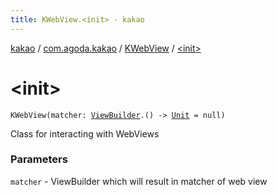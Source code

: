 ```yaml
---
title: KWebView.<init> - kakao
---
```


[kakao](../../index.html) / [com.agoda.kakao](../index.html) / [KWebView](index.html) / [&lt;init&gt;](.)

# &lt;init&gt;

`KWebView(matcher: `[`ViewBuilder`](../-view-builder/index.html)`.() -> `[`Unit`](https://kotlinlang.org/api/latest/jvm/stdlib/kotlin/-unit/index.html)` = null)`

Class for interacting with WebViews

### Parameters

`matcher` - ViewBuilder which will result in matcher of web view